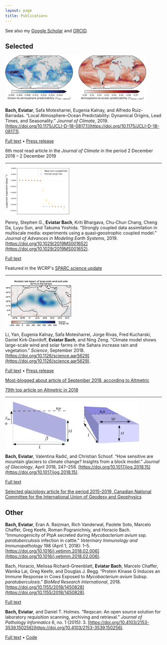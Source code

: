 ```yaml
---
layout: page
title: Publications
---
```

 
See also my [Google Scholar](https://scholar.google.com/citations?user=qeCEIpwAAAAJ) and [ORCID](https://orcid.org/0000-0002-9725-0203).

## Selected
<img src="/assets/predictability.png" height="150" />
<script type="text/javascript" src="https://d1bxh8uas1mnw7.cloudfront.net/assets/embed.js"></script><div class="altmetric-embed" data-badge-type="donut" data-altmetric-id="64616051" />

**Bach, Eviatar**, Safa Motesharrei, Eugenia Kalnay, and Alfredo Ruiz-Barradas. “Local Atmosphere–Ocean Predictability: Dynamical Origins, Lead Times, and Seasonality.” *Journal of Climate*, 2019. [https://doi.org/10.1175/JCLI-D-18-0817.1](https://doi.org/10.1175/JCLI-D-18-0817.1).

[Full text](https://journals.ametsoc.org/doi/pdf/10.1175/JCLI-D-18-0817.1) • [Press release](https://umdrightnow.umd.edu/news/new-statistical-method-delivers-first-comprehensive-global-picture-mutual-prediction-atmosphere)

6th most read article in the *Journal of Climate* in the period 2 December 2018 – 2 December 2019

<hr>
<img src="/assets/lyapunov.jpg" height="150" />
<script type="text/javascript" src="https://d1bxh8uas1mnw7.cloudfront.net/assets/embed.js"></script><div class="altmetric-embed" data-badge-type="donut" data-altmetric-id="61535555" />

Penny, Stephen G., **Eviatar Bach**, Kriti Bhargava, Chu‐Chun Chang, Cheng Da, Luyu Sun, and Takuma Yoshida. “Strongly coupled data assimilation in multiscale media: experiments using a quasi‐geostrophic coupled model.”  *Journal of Advances in Modeling Earth Systems*, 2019. [https://doi.org/10.1029/2019MS001652](https://doi.org/10.1029/2019MS001652).

[Full text](https://agupubs.onlinelibrary.wiley.com/doi/epdf/10.1029/2019MS001652)

Featured in the WCRP's [SPARC science update](https://www.sparc-climate.org/2019/06/11/sparc-science-update-4-june-10-june/)

<hr>
<img src="/assets/precip_relative.png" height="150" />
<script type="text/javascript" src="https://d1bxh8uas1mnw7.cloudfront.net/assets/embed.js"></script><div class="altmetric-embed" data-badge-type="donut" data-altmetric-id="47876871" />

Li, Yan, Eugenia Kalnay, Safa Motesharrei, Jorge Rivas, Fred Kucharski, Daniel Kirk-Davidoff, **Eviatar Bach**, and Ning Zeng. “Climate model shows large-scale wind and solar farms in the Sahara increase rain and vegetation.” *Science*, September 2018. [https://doi.org/10.1126/science.aar5629](https://doi.org/10.1126/science.aar5629).

[Full text](http://science.sciencemag.org/content/sci/361/6406/1019.full.pdf?ijkey=frvIs8neJ0bx.&keytype=ref&siteid=sci) • [Press release](https://umdrightnow.umd.edu/news/large-scale-wind-and-solar-farms-sahara-would-increase-rain-and-vegetation)

[Most-blogged about article of September 2018, according to Altmetric](https://www.altmetric.com/blog/september-high-five-top-of-the-blogs/)

[79th top article on Altmetric in 2018](https://www.altmetric.com/top100/2018/)

<hr>
<img src="/assets/glacier.jpg" height="150" />
<script type="text/javascript" src="https://d1bxh8uas1mnw7.cloudfront.net/assets/embed.js"></script><div class="altmetric-embed" data-badge-type="donut" data-altmetric-id="34137384" />

**Bach, Eviatar**, Valentina Radić, and Christian Schoof. “How sensitive are mountain glaciers to climate change? Insights from a block model.” *Journal of Glaciology*, April 2018, 247–258. [https://doi.org/10.1017/jog.2018.15](https://doi.org/10.1017/jog.2018.15).

[Full text](https://www.cambridge.org/core/services/aop-cambridge-core/content/view/28BA3694D360B9CDE899703750C84900/S0022143018000151a.pdf/how_sensitive_are_mountain_glaciers_to_climate_change_insights_from_a_block_model.pdf)

[Selected glaciology article for the period 2015–2019, Canadian National Committee for the International Union of Geodesy and Geophysics](http://cgu-ugc.ca/cguwp/wp-content/media/CNC-IUGG-2019-Quad-Report-complete.pdf)

## Other

**Bach, Eviatar**, Eran A. Raizman, Rich Vanderwal, Paolete Soto, Marcelo Chaffer, Greg Keefe, Roman Pogranichniy, and Horacio Bach. “Immunogenicity of PtpA secreted during *Mycobacterium avium* ssp. *paratuberculosis* infection in cattle.” *Veterinary Immunology and Immunopathology* 198 (April 1, 2018): 1–5. [https://doi.org/10.1016/j.vetimm.2018.02.006](https://doi.org/10.1016/j.vetimm.2018.02.006).

Bach, Horacio, Melissa Richard-Greenblatt, **Eviatar Bach**, Marcelo Chaffer, Wanika Lai, Greg Keefe, and Douglas J. Begg. “Protein Kinase G Induces an Immune Response in Cows Exposed to *Mycobacterium avium* Subsp. *paratuberculosis*.” *BioMed Research International*, 2018. [https://doi.org/10.1155/2018/1450828](https://doi.org/10.1155/2018/1450828). 

[Full text](assets/1450828.pdf)

**Bach, Eviatar**, and Daniel T. Holmes. “Reqscan: An open source solution for laboratory requisition scanning, archiving and retrieval.” *Journal of Pathology Informatics* 6, no. 1 (2015): 3. [https://doi.org/10.4103/2153-3539.150256](https://doi.org/10.4103/2153-3539.150256).

[Full text](assets/JPatholInform613-181267_050206.pdf) • [Code](https://github.com/eviatarbach/reqscan)
